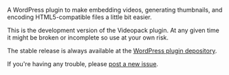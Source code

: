 A WordPress plugin to make embedding videos, generating thumbnails, and encoding HTML5-compatible files a little bit easier.

This is the development version of the Videopack plugin. At any given time it might be broken or incomplete so use at your own risk.

The stable release is always available at the [WordPress plugin depository](http://wordpress.org/plugins/video-embed-thumbnail-generator/).

If you're having any trouble, please [post a new issue](https://github.com/kylegilman/video-embed-thumbnail-generator/issues).
